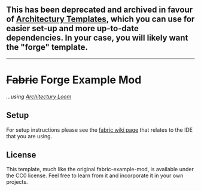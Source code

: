 ## **This has been deprecated and archived in favour of [Architectury Templates](https://github.com/architectury/architectury-templates), which you can use for easier set-up and more up-to-date dependencies.** In your case, you will likely want the "forge" template.

---

# ~~Fabric~~ Forge Example Mod

*...using [Architectury Loom](https://github.com/architectury/architectury-loom)*

## Setup

For setup instructions please see the [fabric wiki page](https://fabricmc.net/wiki/tutorial:setup) that relates to the
IDE that you are using.

## License

This template, much like the original fabric-example-mod, is available under the CC0 license. Feel free to learn from it
and incorporate it in your own projects.
